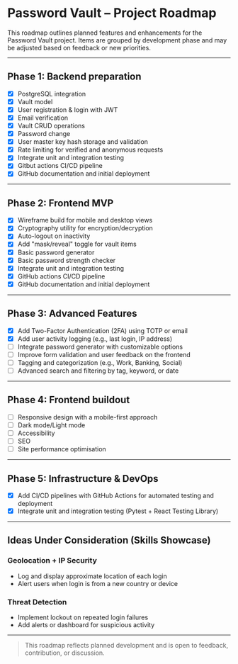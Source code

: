 # Password Vault – Project Roadmap

This roadmap outlines planned features and enhancements for the Password Vault project. Items are grouped by development phase and may be adjusted based on feedback or new priorities.

---

## Phase 1: Backend preparation

- [x] PostgreSQL integration
- [x] Vault model
- [x] User registration & login with JWT
- [x] Email verification
- [x] Vault CRUD operations
- [x] Password change
- [x] User master key hash storage and validation
- [x] Rate limiting for verified and anonymous requests
- [x] Integrate unit and integration testing
- [x] Gitbut actions CI/CD pipeline
- [x] GitHub documentation and initial deployment

---

## Phase 2: Frontend MVP

- [x] Wireframe build for mobile and desktop views
- [x] Cryptography utility for encryption/decryption
- [x] Auto-logout on inactivity
- [x] Add "mask/reveal" toggle for vault items
- [x] Basic password generator
- [x] Basic password strength checker
- [x] Integrate unit and integration testing
- [x] GitHub actions CI/CD pipeline
- [x] GitHub documentation and initial deployment

---

## Phase 3: Advanced Features

- [x] Add Two-Factor Authentication (2FA) using TOTP or email
- [x] Add user activity logging (e.g., last login, IP address)
- [ ] Integrate password generator with customizable options
- [ ] Improve form validation and user feedback on the frontend
- [ ] Tagging and categorization (e.g., Work, Banking, Social)
- [ ] Advanced search and filtering by tag, keyword, or date

---

## Phase 4: Frontend buildout

- [ ] Responsive design with a mobile-first approach
- [ ] Dark mode/Light mode
- [ ] Accessibility
- [ ] SEO
- [ ] Site performance optimisation

---

## Phase 5: Infrastructure & DevOps

- [x] Add CI/CD pipelines with GitHub Actions for automated testing and deployment
- [x] Integrate unit and integration testing (Pytest + React Testing Library)

---

## Ideas Under Consideration (Skills Showcase)

### Geolocation + IP Security

- Log and display approximate location of each login
- Alert users when login is from a new country or device

### Threat Detection

- Implement lockout on repeated login failures
- Add alerts or dashboard for suspicious activity

---

> This roadmap reflects planned development and is open to feedback, contribution, or discussion.
